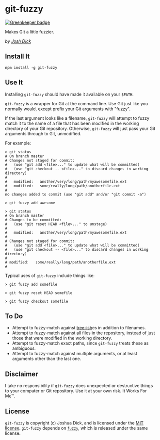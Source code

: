 # git-fuzzy

[![Greenkeeper badge](https://badges.greenkeeper.io/joshdick/git-fuzzy.svg)](https://greenkeeper.io/)

Makes Git a little fuzzier.

_by [Josh Dick](http://joshdick.net)_

## Install It

    npm install -g git-fuzzy

## Use It

Installing `git-fuzzy` should have made it available on your `$PATH`.

`git-fuzzy` is a wrapper for Git at the command line. Use Git just like you normally would, except prefix your Git arguments with "fuzzy".

If the last argument looks like a filename, `git-fuzzy` will attempt to fuzzy match it to the name of a file that has been modified in the working directory of your Git repository. Otherwise, `git-fuzzy` will just pass your Git arguments through to Git, unmodified.

For example:

    > git status
    # On branch master
    # Changes not staged for commit:
    #   (use "git add <file>..." to update what will be committed)
    #   (use "git checkout -- <file>..." to discard changes in working directory)
    #
    #	modified:   another/very/long/path/myawesomefile.ext
    #	modified:   some/really/long/path/anotherfile.ext
    #
    no changes added to commit (use "git add" and/or "git commit -a")

    > git fuzzy add awesome

    > git status
    # On branch master
    # Changes to be committed:
    #   (use "git reset HEAD <file>..." to unstage)
    #
    #	modified:   another/very/long/path/myawesomefile.ext
    #
    # Changes not staged for commit:
    #   (use "git add <file>..." to update what will be committed)
    #   (use "git checkout -- <file>..." to discard changes in working directory)
    #
    # modified:   some/really/long/path/anotherfile.ext
    #

Typical uses of `git-fuzzy` include things like:

    > git fuzzy add somefile

    > git fuzzy reset HEAD somefile

    > git fuzzy checkout somefile

## To Do

* Attempt to fuzzy-match against [tree-ish](https://www.kernel.org/pub/software/scm/git/docs/)es in addition to filenames.
* Attempt to fuzzy-match against all files in the repository, instead of just those that were modified in the working directory.
* Attempt to fuzzy-match exact paths, since `git-fuzzy` treats these as ambiguous.
* Attempt to fuzzy-match against multiple arguments, or at least arguments other than the last one.

## Disclaimer

I take no responsibility if `git-fuzzy` does unexpected or destructive things to your computer or Git repository. Use it at your own risk. It Works For Me™.

## License

`git-fuzzy` is copyright (c) Joshua Dick, and is licensed under the [MIT license](http://opensource.org/licenses/MIT). `git-fuzzy` depends on [`fuzzy`](https://github.com/mattyork/fuzzy), which is released under the same license.
